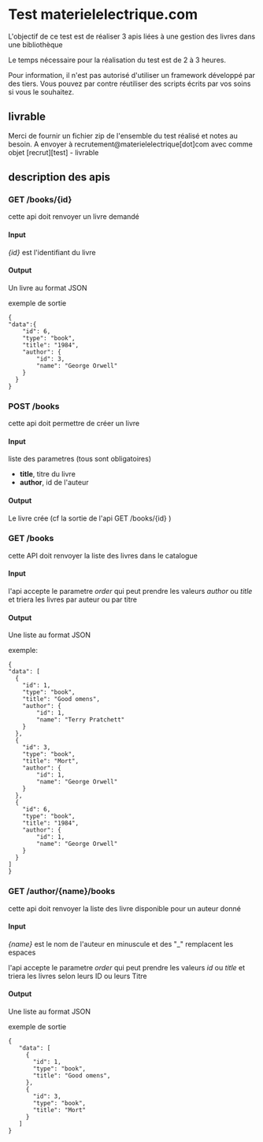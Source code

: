 # Test materielelectrique.com

L'objectif de ce test est de réaliser 3 apis liées à une gestion des 
livres dans une bibliothèque

Le temps nécessaire pour la réalisation du test est de 2 à 3 heures.

Pour information, il n'est pas autorisé d'utiliser un framework développé par
des tiers. Vous pouvez par contre réutiliser des scripts écrits par vos soins
si vous le souhaitez.

## livrable
Merci de fournir un fichier zip de l'ensemble du test réalisé et notes au besoin. 
A envoyer à recrutement@materielelectrique[dot]com avec comme objet [recrut][test] - livrable 

## description des apis
 
### GET /books/{id}

cette api doit renvoyer un livre demandé

#### Input

_{id}_ est l'identifiant du livre

#### Output 

Un livre au format JSON

exemple de sortie

```
{
"data":{
    "id": 6,
    "type": "book",
    "title": "1984",
    "author": {
        "id": 3,
        "name": "George Orwell"
    }
  }
}
```
 
### POST /books

cette api doit permettre de créer un livre

#### Input

liste des parametres (tous sont obligatoires)
* __title__, titre du livre
* __author__, id de l'auteur

#### Output 

Le livre crée (cf la sortie de l'api GET /books/{id} )

### GET /books

cette API doit renvoyer la liste des livres dans le catalogue

 
#### Input
 
 l'api accepte le parametre _order_ qui peut prendre les valeurs _author_ ou _title_ et triera les livres par auteur ou par titre

#### Output 
 
 Une liste au format JSON
 
exemple:

```
{
"data": [
  {
    "id": 1,
    "type": "book",
    "title": "Good omens",
    "author": {
        "id": 1,
        "name": "Terry Pratchett"
    }
  },
  {
    "id": 3,
    "type": "book",
    "title": "Mort",
    "author": {
        "id": 1,
        "name": "George Orwell"
    }
  },
  {
    "id": 6,
    "type": "book",
    "title": "1984",
    "author": {
        "id": 1,
        "name": "George Orwell"
    }
  }
]
}
```
 
 ### GET /author/{name}/books
 
 cette api doit renvoyer la liste des livre disponible pour un auteur donné
 
 #### Input
 
 _{name}_ est le nom de l'auteur en minuscule et des "_" remplacent les espaces
 
 l'api accepte le parametre _order_ qui peut prendre les valeurs _id_ ou _title_ et triera les livres selon leurs ID ou leurs Titre

 #### Output 
 
 Une liste au format JSON
 
 exemple de sortie
 
 ```
{
    "data": [
      {
        "id": 1,
        "type": "book",
        "title": "Good omens",
      },
      {
        "id": 3,
        "type": "book",
        "title": "Mort"
      }
    ]
}
```
